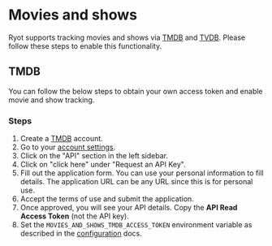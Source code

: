 # Movies and shows

Ryot supports tracking movies and shows via [TMDB](https://www.themoviedb.org) and
[TVDB](https://www.thetvdb.com). Please follow these steps to enable this functionality.

## TMDB

You can follow the below steps to obtain your own access token and enable movie and show
tracking.

### Steps

1. Create a [TMDB](https://www.themoviedb.org/) account.
2. Go to your [account settings](https://www.themoviedb.org/settings/account).
3. Click on the "API" section in the left sidebar.
4. Click on "click here" under "Request an API Key".
5. Fill out the application form. You can use your personal information to fill details.
   The application URL can be any URL since this is for personal use.
6. Accept the terms of use and submit the application.
7. Once approved, you will see your API details. Copy the **API Read Access Token** (not
   the API key).
8. Set the `MOVIES_AND_SHOWS_TMDB_ACCESS_TOKEN` environment variable as described in the
   [configuration](../configuration.md#important-parameters) docs.
